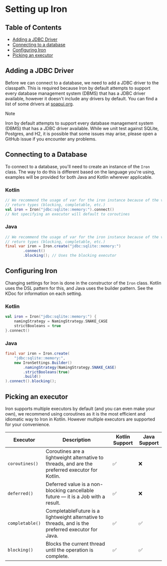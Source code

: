 # Setting up Iron

## Table of Contents
- [Adding a JDBC Driver](#adding-a-jdbc-driver)
- [Connecting to a database](#connecting-to-a-database)
- [Configuring Iron](#configuring-iron)
- [Picking an executor](#picking-an-executor)

## Adding a JDBC Driver

Before we can connect to a database, we need to add a JDBC driver to the classpath. This is required
because Iron by default attempts to support every database management system (DBMS) that has a JDBC
driver available, however it doesn't include any drivers by default. You can find a list of some 
drivers at [soapui.org](https://www.soapui.org/docs/jdbc/reference/jdbc-drivers/).

> [!NOTE]  
> Iron by default attempts to support every database management system (DBMS) that has a JDBC driver 
> available. While we unit test against SQLite, Postgres, and H2, it is possible that some issues may
> arise, please open a GitHub issue if you encounter any problems.

## Connecting to a Database

To connect to a database, you'll need to create an instance of the `Iron` class. The way to do this
is different based on the language you're using, examples will be provided for both Java and Kotlin
wherever applicable.

### Kotlin
```kotlin
// We recommend the usage of var for the iron instance because of the varying
// return types (blocking, completable, etc.)
val iron = Iron("jdbc:sqlite::memory:").connect() 
// Not specifying an executor will default to coroutines
```

### Java
```java
// We recommend the usage of var for the iron instance because of the varying
// return types (blocking, completable, etc.)
final var iron = Iron.create("jdbc:sqlite::memory:")
        .connect()
        .blocking(); // Uses the blocking executor
```

## Configuring Iron

Changing settings for Iron is done in the constructor of the `Iron` class. Kotlin uses the DSL pattern
for this, and Java uses the builder pattern. See the KDoc for information on each setting.

### Kotlin
```kotlin
val iron = Iron("jdbc:sqlite::memory:") {
    namingStrategy = NamingStrategy.SNAKE_CASE
    strictBooleans = true
}.connect()
```

### Java
```java
final var iron = Iron.create(
    "jdbc:sqlite::memory:",
    new IronSettings.Builder()
        .namingStrategy(NamingStrategy.SNAKE_CASE)
        .strictBooleans(true)
        .build()
).connect().blocking();
```

## Picking an executor

Iron supports multiple executors by default (and you can even make your own), we recommend using
coroutines as it is the most efficient and idiomatic way to Iron in Kotlin. However multiple executors
are supported for your convenience.

| Executor        |Description|Kotlin Support|Java Support|
|-----------------|---|---|---|
| `coroutines()`  |Coroutines are a lightweight alternative to threads, and are the preferred executor for Kotlin.|✅|❌|
| `deferred()`    |Deferred value is a non-blocking cancellable future — it is a Job with a result.|✅|❌|
| `completable()` |CompletableFuture is a lightweight alternative to threads, and is the preferred executor for Java.|✅|✅|
| `blocking()`    |Blocks the current thread until the operation is complete.|✅|✅|
